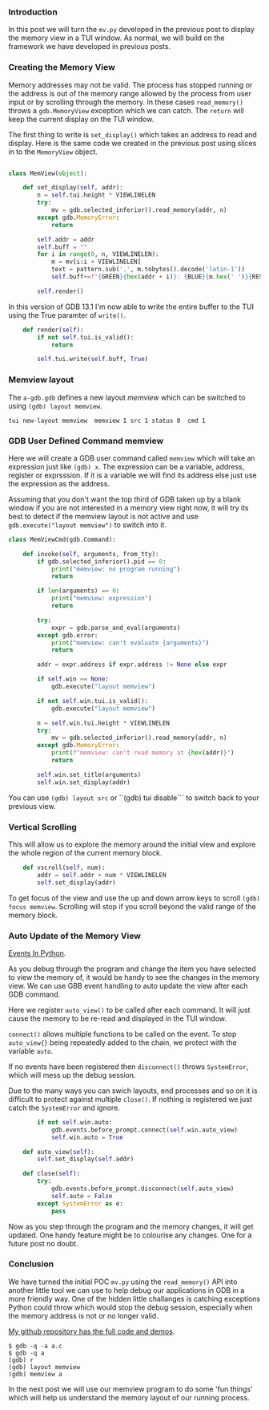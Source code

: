 ### Introduction

In this post we will turn the ```mv.py``` developed in the previous post to display the memory view in a TUI window. As normal, we will build on the framework we have developed in previous posts.

### Creating the Memory View

Memory addresses may not be valid. The process has stopped running or the address is out of the memory range allowed by the process from user input or by scrolling through the memory. In these cases ```read_memory()``` throws a ```gdb.MemoryView``` exception which we can catch. The ```return``` will keep the current display on the TUI window.

The first thing to write is ```set_display()``` which takes an address to read and display. Here is the same code we created in the previous post using slices in to the ```MemoryView``` object.

```Python

class MemView(object):

    def set_display(self, addr):
        n = self.tui.height * VIEWLINELEN 
        try:
            mv = gdb.selected_inferior().read_memory(addr, n)
        except gdb.MemoryError:
            return

        self.addr = addr
        self.buff = ""
        for i in range(0, n, VIEWLINELEN):
            m = mv[i:i + VIEWLINELEN]
            text = pattern.sub('.', m.tobytes().decode('latin-1'))
            self.buff+=f"{GREEN}{hex(addr + i)}: {BLUE}{m.hex(' ')}{RESET} {text}\n"

        self.render()
```

In this version of GDB 13.1 I'm now able to write the entire buffer to the TUI using the True paramter of ```write()```.

```Python
    def render(self):
        if not self.tui.is_valid():
            return

        self.tui.write(self.buff, True)
```

### Memview layout

The ```a-gdb.gdb``` defines a new layout *memview* which can be switched to using ```(gdb) layout memview```.

```
tui new-layout memview  memview 1 src 1 status 0  cmd 1
```

### GDB User Defined Command memview

Here we will create a GDB user command called ```memview``` which will take an expression just like ```(gdb) x```.
The expression can be a variable, address, register or exprsssion. If it is a variable we will find its address else just use the expression as the address.

Assuming that you don't want the top third of GDB taken up by a blank window if you are not interested in a memory view right now, it will try its best to detect if the memview layout is not active and use ```gdb.execute("layout memview")``` to switch into it. 

```Python
class MemViewCmd(gdb.Command):

    def invoke(self, arguments, from_tty):
        if gdb.selected_inferior().pid == 0:
            print("memview: no program running")
            return

        if len(arguments) == 0:
            print("memview: expression")
            return

        try:
            expr = gdb.parse_and_eval(arguments)
        except gdb.error:
            print("memview: can't evaluate {arguments}")
            return

        addr = expr.address if expr.address != None else expr

        if self.win == None: 
            gdb.execute("layout memview")

        if not self.win.tui.is_valid():
            gdb.execute("layout memview")

        n = self.win.tui.height * VIEWLINELEN 
        try:
            mv = gdb.selected_inferior().read_memory(addr, n)
        except gdb.MemoryError:
            print(f"memview: can't read memory at {hex(addr)}")
            return

        self.win.set_title(arguments)
        self.win.set_display(addr)
```

You can use ```(gdb) layout src``` or ``(gdb) tui disable``` to switch back to your previous view.

### Vertical Scrolling

This will allow us to explore the memory around the initial view and explore the whole region of the current memory block.

```Python
    def vscroll(self, num):
        addr = self.addr + num * VIEWLINELEN 
        self.set_display(addr)
```

To get focus of the view and use the up and down arrow keys to scroll ```(gdb) focus memview```. Scrolling will stop if you scroll beyond the valid range of the memory block.

### Auto Update of the Memory View

[Events In Python](https://sourceware.org/gdb/current/onlinedocs/gdb.html/Events-In-Python.html#Events-In-Python).

As you debug through the program and change the item you have selected to view the memory of, it would be handy to see the changes in the memory view. We can use GBB event handling to auto update the view after each GDB command.

Here we register ```auto_view()``` to be called after each command. It will just cause the memory to be re-read and displayed in the TUI window.

```connect()``` allows multiple functions to be called on the event. To stop ```auto_view{}``` being repeatedly added to the chain, we protect with the variable ```auto```.

If no events have been registered then ```disconnect()``` throws ```SystemError```, which will mess up the debug session.

Due to the many ways you can swich layouts, end processes and so on it is difficult to protect against
multiple ```close()```. If nothing is registered we just catch the ```SystemError``` and ignore.

```Python
        if not self.win.auto:
            gdb.events.before_prompt.connect(self.win.auto_view)
            self.win.auto = True

    def auto_view(self):
        self.set_display(self.addr)

    def close(self):
        try:
            gdb.events.before_prompt.disconnect(self.auto_view)
            self.auto = False
        except SystemError as e:
            pass
```

Now as you step through the program and the memory changes, it will get updated. One handy feature might be to colourise any changes. One for a future post no doubt.

### Conclusion

We have turned the initial POC ```mv.py``` using the ```read_memory()``` API into another little tool we can use to help debug our applications in GDB in a more friendly way. One of the hidden little challanges is catching exceptions Python could throw which would stop the debug session, especially when the memory address is not or no longer valid.

[My github repository has the full code and demos](https://github.com/StevenLwcz/gdb-python-blog/blob/post12).

```
$ gdb -q -a a.c
$ gdb -q a 
(gdb) r
(gdb) layout memview
(gdb) memview a
```

In the next post we will use our memview program to do some 'fun things' which will help us understand the memory layout of our running process.
